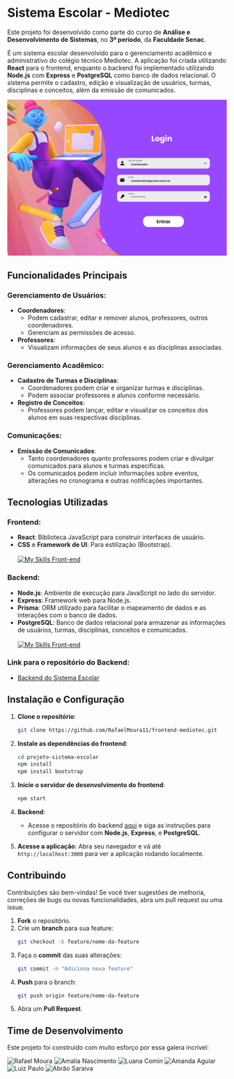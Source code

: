 
# Sistema Escolar - Mediotec

Este projeto foi desenvolvido como parte do curso de **Análise e Desenvolvimento de Sistemas**, no **3º período**, da **Faculdade Senac**.

É um sistema escolar desenvolvido para o gerenciamento acadêmico e administrativo do colégio técnico Mediotec. A aplicação foi criada utilizando **React** para o frontend, enquanto o backend foi implementado utilizando **Node.js** com **Express** e **PostgreSQL** como banco de dados relacional. O sistema permite o cadastro, edição e visualização de usuários, turmas, disciplinas e conceitos, além da emissão de comunicados.

![Página de Login](https://github.com/RafaelMoura11/frontend-mediotec/blob/master/src/images/loginpage.png)

## Funcionalidades Principais

### Gerenciamento de Usuários:
- **Coordenadores**:
  - Podem cadastrar, editar e remover alunos, professores, outros coordenadores.
  - Gerenciam as permissões de acesso.
- **Professores**:
  - Visualizam informações de seus alunos e as disciplinas associadas.

### Gerenciamento Acadêmico:
- **Cadastro de Turmas e Disciplinas**:
  - Coordenadores podem criar e organizar turmas e disciplinas.
  - Podem associar professores e alunos conforme necessário.
- **Registro de Conceitos**:
  - Professores podem lançar, editar e visualizar os conceitos dos alunos em suas respectivas disciplinas.

### Comunicações:
- **Emissão de Comunicados**:
  - Tanto coordenadores quanto professores podem criar e divulgar comunicados para alunos e turmas específicas.
  - Os comunicados podem incluir informações sobre eventos, alterações no cronograma e outras notificações importantes.

## Tecnologias Utilizadas

### Frontend:
- **React**: Biblioteca JavaScript para construir interfaces de usuário.
- **CSS** e **Framework de UI**: Para estilização (Bootstrap).
<br><br> [![My Skills Front-end](https://skillicons.dev/icons?i=react,bootstrap,js,html,css)](https://skillicons.dev)

### Backend:
- **Node.js**: Ambiente de execução para JavaScript no lado do servidor.
- **Express**: Framework web para Node.js.
- **Prisma**: ORM utilizado para facilitar o mapeamento de dados e as interações com o banco de dados.
- **PostgreSQL**: Banco de dados relacional para armazenar as informações de usuários, turmas, disciplinas, conceitos e comunicados.
<br><br> [![My Skills Front-end](https://skillicons.dev/icons?i=nodejs,js,express,prisma,postgresql)](https://skillicons.dev)

### Link para o repositório do Backend:
- [Backend do Sistema Escolar](https://github.com/amaliacnasc/api-mediotec)

## Instalação e Configuração

1. **Clone o repositório**:
   ```bash
   git clone https://github.com/RafaelMoura11/frontend-mediotec.git
   ```
   
2. **Instale as dependências do frontend**:
   ```bash
   cd projeto-sistema-escolar
   npm install
   npm install bootstrap
   ```

3. **Inicie o servidor de desenvolvimento do frontend**:
   ```bash
   npm start
   ```

4. **Backend**:
   - Acesse o repositório do backend [aqui](https://github.com/amaliacnasc/api-mediotec) e siga as instruções para configurar o servidor com **Node.js**, **Express**, e **PostgreSQL**.

5. **Acesse a aplicação**:
   Abra seu navegador e vá até `http://localhost:3000` para ver a aplicação rodando localmente.

## Contribuindo

Contribuições são bem-vindas! Se você tiver sugestões de melhoria, correções de bugs ou novas funcionalidades, abra um pull request ou uma issue.

1. **Fork** o repositório.
2. Crie um **branch** para sua feature:
   ```bash
   git checkout -b feature/nome-da-feature
   ```
3. Faça o **commit** das suas alterações:
   ```bash
   git commit -m "Adiciona nova feature"
   ```
4. **Push** para o branch:
   ```bash
   git push origin feature/nome-da-feature
   ```
5. Abra um **Pull Request**.

## Time de Desenvolvimento

Este projeto foi construído com muito esforço por essa galera incrível:

![Rafael Moura](https://contrib.rocks/image?repo=RafaelMoura11/RafaelMoura11)
![Amalia Nascimento](https://contrib.rocks/image?repo=amaliacnasc/amaliacnasc)
![Luana Comin](https://contrib.rocks/image?repo=luanamcomin/luanamcomin)
![Amanda Aguiar](https://contrib.rocks/image?repo=AmandaAguiarF/AmandaAguiarF)
![Luiz Paulo](https://contrib.rocks/image?repo=Luizmachado87/Luizmachado87)
![Abrão Saraiva](https://contrib.rocks/image?repo=Abrabarros/Abrabarros)



